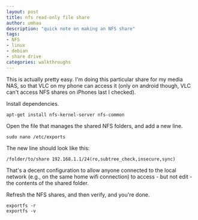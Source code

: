 ```yaml
---
layout: post
title: nfs read-only file share
author: umhau
description: "quick note on making an NFS share"
tags: 
- NFS
- linux
- debian
- share drive
categories: walkthroughs
---
```


This is actually pretty easy. I'm doing this particular share for my media NAS, so that VLC on my phone can access it (only on android though, VLC can't access NFS shares on iPhones last I checked).  

Install dependencies.

````
apt-get install nfs-kernel-server nfs-common
````

Open the file that manages the shared NFS folders, and add a new line.

```
sudo nano /etc/exports
```

The new line should look like this:

```
/folder/to/share 192.168.1.1/24(ro,subtree_check,insecure,sync)
```

That's a decent configuration to allow anyone connected to the local network (e.g., on the same home wifi connection) to access - but not edit - the contents of the shared folder.  

Refresh the NFS shares, and then verify, and you're done.
```
exportfs -r
exportfs -v
```

